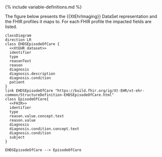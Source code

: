 {% include variable-definitions.md %}

The figure below presents the {{XtEhrImaging}} DataSet representation and the FHIR profiles it maps to. For each FHIR profile the impacted fields are listed.

```mermaid
classDiagram
direction LR
class EHDSEpisodeOfCare {
  <<XtEHR dataset>>
  identifier
  type
  reasonText
  reason
  diagnosis
  diagnosis.description
  diagnosis.condition
  patient
}
link EHDSEpisodeOfCare "https://build.fhir.org/ig/Xt-EHR/xt-ehr-common/StructureDefinition-EHDSEpisodeOfCare.html"
class EpisodeOfCare{
  <<FHIR>>
  identifier
  type
  reason.value.concept.text
  reason.value
  diagnosis
  diagnosis.condition.concept.text
  diagnosis.condition
  subject
}

EHDSEpisodeOfCare --> EpisodeOfCare
```


